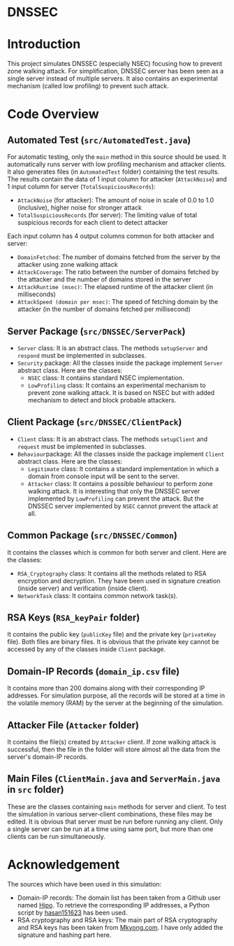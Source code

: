 # DNSSEC

Introduction
============
This project simulates DNSSEC (especially NSEC) focusing how to prevent zone walking attack. For simplification, DNSSEC server has been seen as a single server instead of multiple servers. It also contains an experimental mechanism (called low profiling) to prevent such attack.


Code Overview
=============
## Automated Test (`src/AutomatedTest.java`)
For automatic testing, only the `main` method in this source should be used. It automatically runs server with low profiling mechanism and attacker clients. It also generates files (in `AutomatedTest` folder) containing the test results. The results contain the data of 
1 input column for attacker (`AttackNoise`) and 1 input column for server (`TotalSuspiciousRecords`):
  - `AttackNoise` (for attacker): The amount of noise in scale of 0.0 to 1.0 (inclusive), higher noise for stronger attack
  - `TotalSuspiciousRecords` (for server): The limiting value of total suspicious records for each client to detect attacker

Each input column has 4 output columns common for both attacker and server:
  - `DomainFetched`: The number of domains fetched from the server by the attacker using zone walking attack
  - `AttackCoverage`: The ratio between the number of domains fetched by the attacker and the number of domains stored in the server
  - `AttackRuntime (msec)`: The elapsed runtime of the attacker client (in milliseconds)
  - `AttackSpeed (domain per msec)`: The speed of fetching domain by the attacker (in the number of domains fetched per millisecond)

## Server Package (`src/DNSSEC/ServerPack`)
  - `Server` class: It is an abstract class. The methods `setupServer` and `respond` must be implemented in subclasses.
  - `Security` package: All the classes inside the package implement `Server` abstract class. Here are the classes:
    - `NSEC` class: It contains standard NSEC implementation.
    - `LowProfiling` class: It contains an experimental mechanism to prevent zone walking attack. It is based on NSEC but with added mechanism to detect and block probable attackers.

## Client Package (`src/DNSSEC/ClientPack`)
  - `Client` class: It is an abstract class. The methods `setupClient` and `request` must be implemented in subclasses.
  - `Behaviour`package: All the classes inside the package implement `Client` abstract class. Here are the classes:
    - `Legitimate` class: It contains a standard implementation in which a domain from console input will be sent to the server.
    - `Attacker` class: It contains a possible behaviour to perform zone walking attack. It is interesting that only the DNSSEC server implemented by `LowProfiling` can prevent the attack. But the DNSSEC server implemented by `NSEC` cannot prevent the attack at all.

## Common Package (`src/DNSSEC/Common`)
It contains the classes which is common for both server and client. Here are the classes:
  - `RSA_Cryptography` class: It contains all the methods related to RSA encryption and decryption. They have been used in signature creation (inside server) and verification (inside client).
  - `NetworkTask` class: It contains common network task(s).

## RSA Keys (`RSA_keyPair` folder)
It contains the public key (`publicKey` file) and the private key (`privateKey` file). Both files are binary files. It is obvious that the private key cannot be accessed by any of the classes inside `Client` package.

## Domain-IP Records (`domain_ip.csv` file)
It contains more than 200 domains along with their corresponding IP addresses. For simulation purpose, all the records will be stored at a time in the volatile memory (RAM) by the server at the beginning of the simulation.

## Attacker File (`Attacker` folder)
It contains the file(s) created by `Attacker` client. If zone walking attack is successful, then the file in the folder will store almost all the data from the server's domain-IP records.

## Main Files (`ClientMain.java` and `ServerMain.java` in `src` folder)
These are the classes containing `main` methods for server and client. To test the simulation in various server-client combinations, these files may be edited. It is obvious that server must be run before running any client. Only a single server can be run at a time using same port, but more than one clients can be run simultaneously.


Acknowledgement
===============
The sources which have been used in this simulation:
  - Domain-IP records: The domain list has been taken from a Github user named [Hipo](https://github.com/Hipo/university-domains-list). To retrieve the corresponding IP addresses, a Python script by [hasan151623](https://github.com/hasan151623) has been used.
  - RSA cryptography and RSA keys: The main part of RSA cryptography and RSA keys has been taken from [Mkyong.com](https://www.mkyong.com/java/java-asymmetric-cryptography-example/). I have only added the signature and hashing part here.

